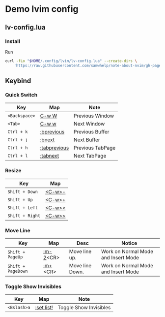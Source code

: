 
# Demo lvim config

## lv-config.lua

### Install

Run

``` sh
curl -fLo "$HOME/.config/lvim/lv-config.lua" --create-dirs \
	'https://raw.githubusercontent.com/samwhelp/note-about-nvim/gh-pages/_demo/lua/case/lunarvim/config/lvim/lv-config.lua'
```


## Keybind

### Quick Switch

| Key | Map | Note |
| --- | --- | --- |
| `<Backspace>` | [C-w W](https://neovim.io/doc/user/windows.html#CTRL-W_W) | Previous Window |
| `<Tab>` | [C-w w](https://neovim.io/doc/user/windows.html#CTRL-W_w) | Next Window |
| `Ctrl + k` | [:bprevious](https://neovim.io/doc/user/windows.html#:bprevious) | Previous Buffer |
| `Ctrl + j` | [:bnext](https://neovim.io/doc/user/windows.html#:bnext) | Next Buffer |
| `Ctrl + h` | [:tabprevious](https://neovim.io/doc/user/tabpage.html#:tabprevious) | Previous TabPage |
| `Ctrl + l` | [:tabnext](https://neovim.io/doc/user/tabpage.html#:tabnext) | Next TabPage |


### Resize

| Key | Map |
| --- | --- |
| `Shift + Down` | [&lt;C-w&gt;-](https://neovim.io/doc/user/windows.html#CTRL-W_-) |
| `Shift + Up` | [&lt;C-w&gt;+](https://neovim.io/doc/user/windows.html#CTRL-W_+) |
| `Shift + Left` | [&lt;C-w&gt;<](https://neovim.io/doc/user/windows.html#CTRL-W_<) |
| `Shift + Right` | [&lt;C-w&gt;>](https://neovim.io/doc/user/windows.html#CTRL-W_>) |


### Move Line

| Key | Map | Desc | Notice |
| --- | --- | --- | --- |
| `Shift + PageUp` | [:m-2](https://neovim.io/doc/user/change.html#:m)&lt;CR&gt; | Move line up. | Work on Normal Mode and Insert Mode |
| `Shift + PageDown` | [:m+](https://neovim.io/doc/user/change.html#:m)&lt;CR&gt; | Move line Down. | Work on Normal Mode and Insert Mode |


### Toggle Show Invisibles

| Key | Map | Note |
| --- | --- | --- |
| `<Bslash>a` | [:set list!<CR>](https://neovim.io/doc/user/options.html#'list') | Toggle Show Invisibles |
